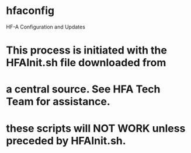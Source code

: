 # hfaconfig
HF-A Configuration and Updates
# This process is initiated with the HFAInit.sh file downloaded from 
# a central source.  See HFA Tech Team for assistance.
# these scripts will NOT WORK unless preceded by HFAInit.sh.